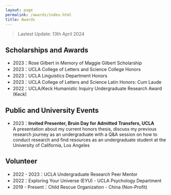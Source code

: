 ```yaml
---
layout: page
permalink: /awards/index.html
title: Awards
---
```


> Lastest Update: 13th April 2024 &nbsp;

## Scholarships and Awards

- 2023：Rose Gilbert in Memory of Maggie Gilbert Scholarship
- 2023：UCLA College of Letters and Science College Honors
- 2023：UCLA Linguistics Department Honors
- 2023：UCLA College of Letters and Science Latin Honors: Cum Laude
- 2022：UCLA/Keck Humanistic Inquiry Undergraduate Research Award (Keck)  


## Public and University Events 

- 2023：**Invited Presenter, Bruin Day for Admitted Transfers, UCLA** <br>A presentation about my current honors thesis, discuss my previous research journey as an undergraduate with a Q&A session on how to conduct research and find resources as an undergraduate student at the University of California, Los Angeles

## Volunteer


- 2022 - 2023：UCLA Undergraduate Research Peer Mentor
- 2022：Exploring Your Universe (EYU) - UCLA Psychology Department
- 2019 - Present：Child Rescue Organization - China (Non-Profit)
